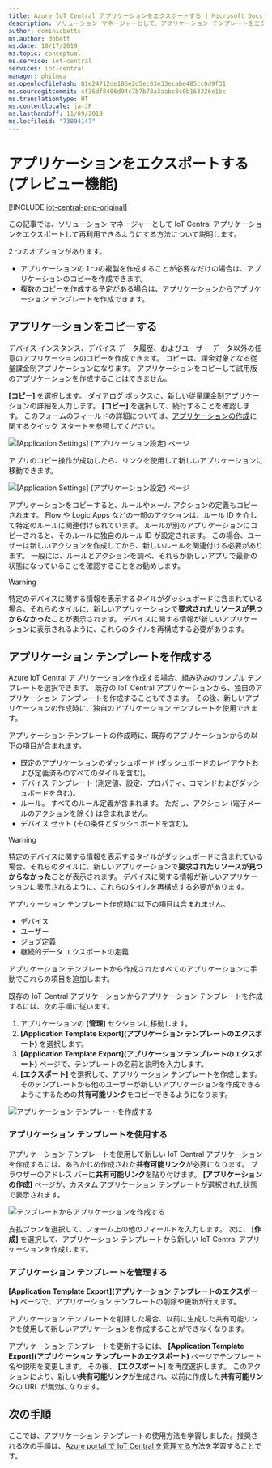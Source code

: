 ```yaml
---
title: Azure IoT Central アプリケーションをエクスポートする | Microsoft Docs
description: ソリューション マネージャーとして、アプリケーション テンプレートをエクスポートして再利用できるようにしたい場合。
author: dominicbetts
ms.author: dobett
ms.date: 10/17/2019
ms.topic: conceptual
ms.service: iot-central
services: iot-central
manager: philmea
ms.openlocfilehash: 81e24712de186e2d5ec03e33ecabe485cc0d9f31
ms.sourcegitcommit: cf36df8406d94c7b7b78a3aabc8c0b163226e1bc
ms.translationtype: HT
ms.contentlocale: ja-JP
ms.lasthandoff: 11/09/2019
ms.locfileid: "73894147"
---
```

# <a name="export-your-application-preview-features"></a>アプリケーションをエクスポートする (プレビュー機能)

[!INCLUDE [iot-central-pnp-original](../../../includes/iot-central-pnp-original-note.md)]

この記事では、ソリューション マネージャーとして IoT Central アプリケーションをエクスポートして再利用できるようにする方法について説明します。

2 つのオプションがあります。

- アプリケーションの 1 つの複製を作成することが必要なだけの場合は、アプリケーションのコピーを作成できます。
- 複数のコピーを作成する予定がある場合は、アプリケーションからアプリケーション テンプレートを作成できます。

## <a name="copy-your-application"></a>アプリケーションをコピーする

デバイス インスタンス、デバイス データ履歴、およびユーザー データ以外の任意のアプリケーションのコピーを作成できます。 コピーは、課金対象となる従量課金制アプリケーションになります。 アプリケーションをコピーして試用版のアプリケーションを作成することはできません。

**[コピー]** を選択します。 ダイアログ ボックスに、新しい従量課金制アプリケーションの詳細を入力します。 **[コピー]** を選択して、続行することを確認します。 このフォームのフィールドの詳細については、[アプリケーションの作成](quick-deploy-iot-central.md)に関するクイック スタートを参照してください。

![[Application Settings] (アプリケーション設定) ページ](media/howto-use-app-templates/appcopy2.png)

アプリのコピー操作が成功したら、リンクを使用して新しいアプリケーションに移動できます。

![[Application Settings] (アプリケーション設定) ページ](media/howto-use-app-templates/appcopy3a.png)

アプリケーションをコピーすると、ルールやメール アクションの定義もコピーされます。 Flow や Logic Apps などの一部のアクションは、ルール ID を介して特定のルールに関連付けられています。 ルールが別のアプリケーションにコピーされると、そのルールに独自のルール ID が設定されます。 この場合、ユーザーは新しいアクションを作成してから、新しいルールを関連付ける必要があります。 一般には、ルールとアクションを調べ、それらが新しいアプリで最新の状態になっていることを確認することをお勧めします。

> [!WARNING]
> 特定のデバイスに関する情報を表示するタイルがダッシュボードに含まれている場合、それらのタイルに、新しいアプリケーションで**要求されたリソースが見つからなかった**ことが表示されます。 デバイスに関する情報が新しいアプリケーションに表示されるように、これらのタイルを再構成する必要があります。

## <a name="create-an-application-template"></a>アプリケーション テンプレートを作成する

Azure IoT Central アプリケーションを作成する場合、組み込みのサンプル テンプレートを選択できます。 既存の IoT Central アプリケーションから、独自のアプリケーション テンプレートを作成することもできます。 その後、新しいアプリケーションの作成時に、独自のアプリケーション テンプレートを使用できます。

アプリケーション テンプレートの作成時に、既存のアプリケーションからの以下の項目が含まれます。

- 既定のアプリケーションのダッシュボード (ダッシュボードのレイアウトおよび定義済みのすべてのタイルを含む)。
- デバイス テンプレート (測定値、設定、プロパティ、コマンドおよびダッシュボードを含む)。
- ルール。 すべてのルール定義が含まれます。 ただし、アクション (電子メールのアクションを除く) は含まれません。
- デバイス セット (その条件とダッシュボードを含む)。

> [!WARNING]
> 特定のデバイスに関する情報を表示するタイルがダッシュボードに含まれている場合、それらのタイルに、新しいアプリケーションで**要求されたリソースが見つからなかった**ことが表示されます。 デバイスに関する情報が新しいアプリケーションに表示されるように、これらのタイルを再構成する必要があります。

アプリケーション テンプレート作成時に以下の項目は含まれません。

- デバイス
- ユーザー
- ジョブ定義
- 継続的データ エクスポートの定義

アプリケーション テンプレートから作成されたすべてのアプリケーションに手動でこれらの項目を追加します。

既存の IoT Central アプリケーションからアプリケーション テンプレートを作成するには、次の手順に従います。

1. アプリケーションの **[管理]** セクションに移動します。
1. **[Application Template Export]\(アプリケーション テンプレートのエクスポート\)** を選択します。
1. **[Application Template Export]\(アプリケーション テンプレートのエクスポート\)** ページで、テンプレートの名前と説明を入力します。
1. **[エクスポート]** を選択して、アプリケーション テンプレートを作成します。 そのテンプレートから他のユーザーが新しいアプリケーションを作成できるようにするための**共有可能リンク**をコピーできるようになります。

![アプリケーション テンプレートを作成する](media/howto-use-app-templates/create-template.png)

### <a name="use-an-application-template"></a>アプリケーション テンプレートを使用する

アプリケーション テンプレートを使用して新しい IoT Central アプリケーションを作成するには、あらかじめ作成された**共有可能リンク**が必要になります。 ブラウザーのアドレス バーに**共有可能リンク**を貼り付けます。 **[アプリケーションの作成]** ページが、カスタム アプリケーション テンプレートが選択された状態で表示されます。

![テンプレートからアプリケーションを作成する](media/howto-use-app-templates/create-app.png)

支払プランを選択して、フォーム上の他のフィールドを入力します。 次に、 **[作成]** を選択して、アプリケーション テンプレートから新しい IoT Central アプリケーションを作成します。

### <a name="manage-application-templates"></a>アプリケーション テンプレートを管理する

**[Application Template Export]\(アプリケーション テンプレートのエクスポート\)** ページで、アプリケーション テンプレートの削除や更新が行えます。

アプリケーション テンプレートを削除した場合、以前に生成した共有可能リンクを使用して新しいアプリケーションを作成することができなくなります。

アプリケーション テンプレートを更新するには、 **[Application Template Export]\(アプリケーション テンプレートのエクスポート\)** ページでテンプレート名や説明を変更します。 その後、 **[エクスポート]** を再度選択します。 このアクションにより、新しい**共有可能リンク**が生成され、以前に作成した**共有可能リンク**の URL が無効になります。

## <a name="next-steps"></a>次の手順

ここでは、アプリケーション テンプレートの使用方法を学習しました。推奨される次の手順は、[Azure portal で IoT Central を管理する](../core/howto-manage-iot-central-from-portal.md?toc=/azure/iot-central/preview/toc.json&bc=/azure/iot-central/preview/breadcrumb/toc.json)方法を学習することです。
